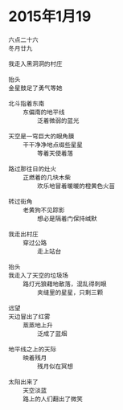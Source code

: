 
# 2015年1月19

	六点二十六
	冬月廿九
	
	我走入黑洞洞的村庄

	抬头
	金星鼓足了勇气等她

	北斗指着东南
		东偏南的地平线
	    	泛着微弱的蓝光
	
	天空是一穹巨大的眼角膜
		干干净净地点缀些星星
			等着天使着落
	
	路过那往日的灶火
		正燃着的几块木柴
			欢乐地冒着暖暖的橙黄色火苗

	转过街角
		老黄狗不见踪影
			想必是隔着门保持缄默

	我走出村庄
		穿过公路
			走上站台

	抬头
	我走入了天空的垃圾场
		路灯光狼藉地散落，混乱得刺眼
			夹缝里的星星，只剩三颗
	
	远望
	天边冒出了红雾
		蒸蒸地上升
			泛成了蓝烟
	
	地平线之上的天际
		映着残月
			残月似在冥想
	
	太阳出来了
		天空淡蓝
		路上的人们翻出了微笑
